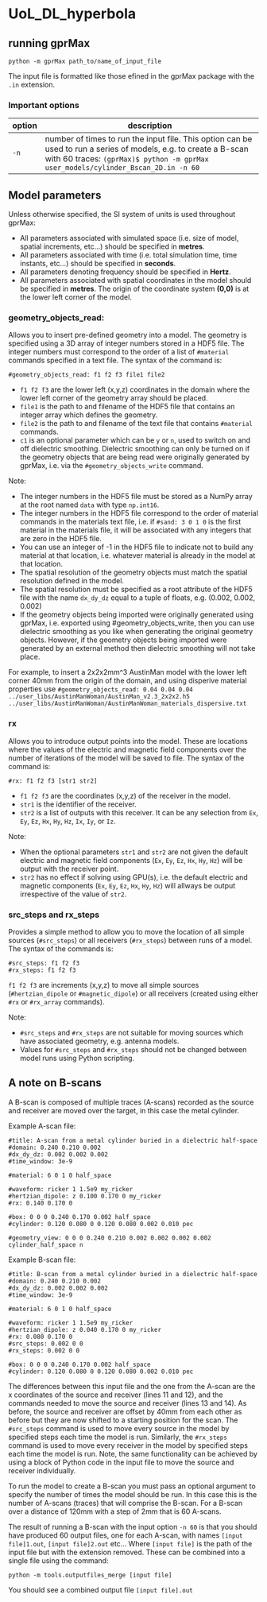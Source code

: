 # UoL_DL_hyperbola

## running gprMax
```
python -m gprMax path_to/name_of_input_file
```
The input file is formatted like those efined in the gprMax package with the `.in` extension.

### Important options
|option | description |
| --- | --- |
|`-n` | number of times to run the input file. This option can be used to run a series of models, e.g. to create a B-scan with 60 traces: `(gprMax)$ python -m gprMax user_models/cylinder_Bscan_2D.in -n 60` |

## Model parameters

Unless otherwise specified, the SI system of units is used throughout gprMax:

* All parameters associated with simulated space (i.e. size of model, spatial increments, etc...) should be specified in **metres**.
* All parameters associated with time (i.e. total simulation time, time instants, etc...) should be specified in **seconds**.
* All parameters denoting frequency should be specified in **Hertz**.
* All parameters associated with spatial coordinates in the model should  be specified in **metres**. The origin of the coordinate system **(0,0)** is at the lower left corner of the model.


### geometry_objects_read:

Allows you to insert pre-defined geometry into a model. The geometry is specified using a 3D array of integer numbers stored in a HDF5 file. The integer numbers must correspond to the order of a list of `#material` commands specified in a text file. The syntax of the command is:

`#geometry_objects_read: f1 f2 f3 file1 file2`

* `f1 f2 f3` are the lower left (x,y,z) coordinates in the domain where the lower left corner of the geometry array should be placed.
* `file1` is the path to and filename of the HDF5 file that contains an integer array which defines the geometry.
* `file2` is the path to and filename of the text file that contains `#material` commands.
* `c1` is an optional parameter which can be `y` or `n`, used to switch on and off dielectric smoothing. Dielectric smoothing can only be turned on if the geometry objects that are being read were originally generated by gprMax, i.e. via the `#geometry_objects_write` command.

Note: 

* The integer numbers in the HDF5 file must be stored as a NumPy array at the root named ``data`` with type ``np.int16``.
* The integer numbers in the HDF5 file correspond to the order of material commands in the materials text file, i.e. if ``#sand: 3 0 1 0`` is the first material in the materials file, it will be associated with any integers that are zero in the HDF5 file.
* You can use an integer of -1 in the HDF5 file to indicate not to build any material at that location, i.e. whatever material is already in the model at that location.
* The spatial resolution of the geometry objects must match the spatial resolution defined in the model.
* The spatial resolution must be specified as a root attribute of the HDF5 file with the name ``dx_dy_dz`` equal to a tuple of floats, e.g. (0.002, 0.002, 0.002)
* If the geometry objects being imported were originally generated using gprMax, i.e. exported using #geometry_objects_write, then you can use dielectric smoothing as you like when generating the original geometry objects. However, if the geometry objects being imported were generated by an external method then dielectric smoothing will not take place.

For example, to insert a 2x2x2mm^3 AustinMan model with the lower left corner 40mm from the origin of the domain, and using disperive material properties use `#geometry_objects_read: 0.04 0.04 0.04 ../user_libs/AustinManWoman/AustinMan_v2.3_2x2x2.h5 ../user_libs/AustinManWoman/AustinManWoman_materials_dispersive.txt`

### rx

Allows you to introduce output points into the model. These are locations where the values of the electric and magnetic field components over the number of iterations of the model will be saved to file. The syntax of the command is:

```
#rx: f1 f2 f3 [str1 str2]
```

* ``f1 f2 f3`` are the coordinates (x,y,z) of the receiver in the model.
* ``str1`` is the identifier of the receiver.
* ``str2`` is a list of outputs with this receiver. It can be any selection from ``Ex``, ``Ey``, ``Ez``, ``Hx``, ``Hy``, ``Hz``, ``Ix``, ``Iy``, or ``Iz``.

Note:
* When the optional parameters ``str1`` and ``str2`` are not given the default electric and magnetic field components (``Ex``, ``Ey``, ``Ez``, ``Hx``, ``Hy``, ``Hz``) will be output with the receiver point.
* ``str2`` has no effect if solving using GPU(s), i.e. the default electric and magnetic components (``Ex``, ``Ey``, ``Ez``, ``Hx``, ``Hy``, ``Hz``) will allways be output irrespective of the value of ``str2``.


### src_steps and rx_steps

Provides a simple method to allow you to move the location of all simple sources (``#src_steps``) or all receivers (``#rx_steps``) between runs of a model. The syntax of the commands is:

```
#src_steps: f1 f2 f3
#rx_steps: f1 f2 f3
```

``f1 f2 f3`` are increments (x,y,z) to move all simple sources (``#hertzian_dipole`` or ``#magnetic_dipole``) or all receivers (created using either ``#rx`` or ``#rx_array`` commands).

Note:
* ``#src_steps`` and ``#rx_steps`` are not suitable for moving sources which have associated geometry, e.g. antenna models.
* Values for ``#src_steps`` and ``#rx_steps`` should not be changed between model runs using Python scripting.

## A note on B-scans
A B-scan is composed of multiple traces (A-scans) recorded as the source and receiver are moved over the target, in this case the metal cylinder.

Example A-scan file:
```
#title: A-scan from a metal cylinder buried in a dielectric half-space
#domain: 0.240 0.210 0.002
#dx_dy_dz: 0.002 0.002 0.002
#time_window: 3e-9

#material: 6 0 1 0 half_space

#waveform: ricker 1 1.5e9 my_ricker
#hertzian_dipole: z 0.100 0.170 0 my_ricker
#rx: 0.140 0.170 0

#box: 0 0 0 0.240 0.170 0.002 half_space
#cylinder: 0.120 0.080 0 0.120 0.080 0.002 0.010 pec

#geometry_view: 0 0 0 0.240 0.210 0.002 0.002 0.002 0.002 cylinder_half_space n
```

Example B-scan file:
```
#title: B-scan from a metal cylinder buried in a dielectric half-space
#domain: 0.240 0.210 0.002
#dx_dy_dz: 0.002 0.002 0.002
#time_window: 3e-9

#material: 6 0 1 0 half_space

#waveform: ricker 1 1.5e9 my_ricker
#hertzian_dipole: z 0.040 0.170 0 my_ricker
#rx: 0.080 0.170 0
#src_steps: 0.002 0 0
#rx_steps: 0.002 0 0

#box: 0 0 0 0.240 0.170 0.002 half_space
#cylinder: 0.120 0.080 0 0.120 0.080 0.002 0.010 pec
```

The differences between this input file and the one from the A-scan are the x coordinates of the source and receiver (lines 11 and 12), and the commands needed to move the source and receiver (lines 13 and 14). As before, the source and receiver are offset by 40mm from each other as before but they are now shifted to a starting position for the scan. The ``#src_steps`` command is used to move every source in the model by specified steps each time the model is run. Similarly, the ``#rx_steps`` command is used to move every receiver in the model by specified steps each time the model is run. Note, the same functionality can be achieved by using a block of Python code in the input file to move the source and receiver individually.

To run the model to create a B-scan you must pass an optional argument to specify the number of times the model should be run. In this case this is the number of A-scans (traces) that will comprise the B-scan. For a B-scan over a distance of 120mm with a step of 2mm that is 60 A-scans.

The result of running a B-scan with the input option `-n 60` is that you should have produced 60 output files, one for each A-scan, with names `[input file]1.out`, `[input file]2.out` etc... Where `[input file]` is the path of the input file but with the extension removed. These can be combined into a single file using the command:

```
python -m tools.outputfiles_merge [input file]
```

You should see a combined output file `[input file].out`
